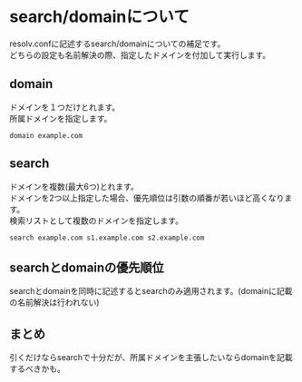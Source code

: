 # search/domainについて
resolv.confに記述するsearch/domainについての補足です。  
どちらの設定も名前解決の際、指定したドメインを付加して実行します。
## domain
ドメインを１つだけとれます。  
所属ドメインを指定します。
```
domain example.com
```

## search
ドメインを複数(最大6つ)とれます。  
ドメインを2つ以上指定した場合、優先順位は引数の順番が若いほど高くなります。  
検索リストとして複数のドメインを指定します。
```
search example.com s1.example.com s2.example.com
```

## searchとdomainの優先順位
searchとdomainを同時に記述するとsearchのみ適用されます。(domainに記載の名前解決は行われない)

## まとめ
引くだけならsearchで十分だが、所属ドメインを主張したいならdomainを記載するべきかも。
